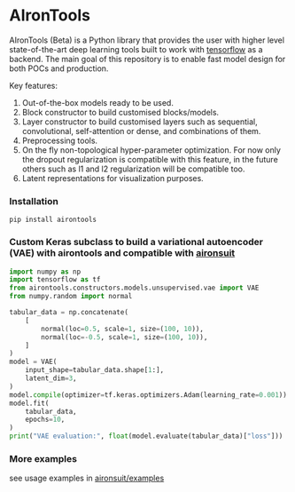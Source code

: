 # AIronTools

AIronTools (Beta) is a Python library that provides the user with higher level state-of-the-art deep learning tools built to work with 
[tensorflow](https://github.com/tensorflow/tensorflow) as a backend. The main goal of this repository is to enable fast model
design for both POCs and production.

Key features:

1. Out-of-the-box models ready to be used.
2. Block constructor to build customised blocks/models.
3. Layer constructor to build customised layers such as sequential, convolutional, self-attention or dense, and combinations of them.
4. Preprocessing tools.
5. On the fly non-topological hyper-parameter optimization. For now only the dropout regularization is compatible with this feature, in the future others such as l1 and l2 regularization will be compatible too.
6. Latent representations for visualization purposes.
   
### Installation

`pip install airontools`

### Custom Keras subclass to build a variational autoencoder (VAE) with airontools and compatible with [aironsuit](https://github.com/AtrejuArtax/aironsuit/)

``` python
import numpy as np
import tensorflow as tf
from airontools.constructors.models.unsupervised.vae import VAE
from numpy.random import normal

tabular_data = np.concatenate(
    [
        normal(loc=0.5, scale=1, size=(100, 10)),
        normal(loc=-0.5, scale=1, size=(100, 10)),
    ]
)
model = VAE(
    input_shape=tabular_data.shape[1:],
    latent_dim=3,
)
model.compile(optimizer=tf.keras.optimizers.Adam(learning_rate=0.001))
model.fit(
    tabular_data,
    epochs=10,
)
print("VAE evaluation:", float(model.evaluate(tabular_data)["loss"]))

```

### More examples

see usage examples in [aironsuit/examples](https://github.com/AtrejuArtax/aironsuit/tree/master/examples)